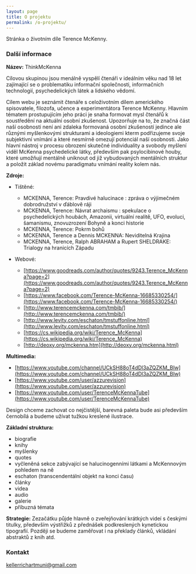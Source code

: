 ```yaml
---
layout: page
title: O projektu
permalink: /o-projektu/
---
```


Stránka o životním díle Terence McKenny.

### Další informace

**Název:** ThinkMcKenna

Cílovou skupinou jsou menálně vyspělí čtenáři v ideálním věku nad 18 let zajímající se o problematiku informační společnosti, informačních technologií, psychedelických látek a lidského vědomí.

Cílem webu je seznámit čtenáře s celoživotním dílem amerického spisovatele, filozofa, učence a experimentátora Terence McKenny. Hlavním tématem prostupujícím jeho práci je snaha formovat mysl čtenářů k soustředění na aktuální osobní zkušenost. Upozorňuje na to, že značná část naší osobnosti není ani zdaleka formovaná osobní zkušeností jedince ale různými myšlenkovými strukturami a ideologiemi kterm podřizujeme svoje subjektivní vnímání a které nesmírně omezují potenciál naší osobnosti. Jako hlavní nástroj v procesu obrození skutečné individuality a svobody myšlení viděl McKenna psychedelické látky, především pak psylocibinové houby, které umožňují mentálně uniknout od již vybudovaných mentálních struktur a položit základ novému paradigmatu vnímání reality kolem nás. 

**Zdroje:**

  * Tištěné: 

    * MCKENNA, Terence: Pravdivé halucinace : zpráva o výjimečném dobrodružství v ďáblově ráji
    * MCKENNA, Terence: Návrat archaismu : spekulace o psychedelických houbách, Amazonii, virtuální realitě, UFO, evoluci, šamanismu, znovuzrození Bohyně a konci historie
    * MCKENNA, Terence: Pokrm bohů
    * MCKENNA, Terence a Dennis MCKENNA: Neviditelná Krajina
    * MCKENNA, Terence, Ralph ABRAHAM a Rupert SHELDRAKE: Trialogy na hranicích Západu

  * Webové:

    * [https://www.goodreads.com/author/quotes/9243.Terence_McKenna?page=2](https://www.goodreads.com/author/quotes/9243.Terence_McKenna?page=2)
    * [https://www.facebook.com/Terence-McKenna-16685330254/](https://www.facebook.com/Terence-McKenna-16685330254/)
    * [http://www.terencemckenna.com/tmbib/](http://www.terencemckenna.com/tmbib/)
    * [http://www.levity.com/eschaton/tmstuffonline.html](http://www.levity.com/eschaton/tmstuffonline.html)
    * [https://cs.wikipedia.org/wiki/Terence_McKenna](https://cs.wikipedia.org/wiki/Terence_McKenna)
    * [http://deoxy.org/mckenna.htm](http://deoxy.org/mckenna.html)

**Multimedia:**

  * [https://www.youtube.com/channel/UCkSH88oT4dDl3aZQZKM_BIw](https://www.youtube.com/channel/UCkSH88oT4dDl3aZQZKM_BIw)
  * [https://www.youtube.com/user/azzurevision](https://www.youtube.com/user/azzurevision)
  * [https://www.youtube.com/user/TerenceMcKennaTube](https://www.youtube.com/user/TerenceMcKennaTube)

Design chceme zachovat co nejčistější, barevná paleta bude asi především černobílá a budeme užívat tužkou kreslené ilustrace.

**Základní struktura:**

  * biografie
  * knihy
  * myšlenky
  * quotes
  * vyčleněná sekce zabývající se halucinogenními látkami a McKennovým pohledem na ně
  * eschaton (transcendentální objekt na konci času)
  * články
  * videa
  * audio
  * galerie
  * příbuzná témata

**Strategie:**
Zezačátku půjde hlavně o zveřejňování krátkých videí s českými titulky, především výstřižků z přednášek podkreslených kynetickou tipografií. Později se budeme zaměřovat i na překlady článků, vkládání abstraktů z knih atd.

### Kontakt

[kellerrichartmuni@gmail.com](mailto:kellerrichartmuni@gmail.com)
